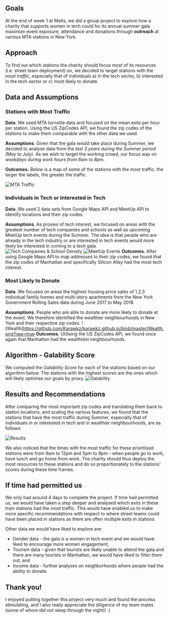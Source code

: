 ## Goals
At the end of week 1 at Metis, we did a group project to explore how a charity that supports women in tech could for its annual summer gala maximize event exposure, attendance and donations through **outreach** at various MTA stations in New York.

## Approach
To find out which stations the charity should focus most of its resources (i.e. street team deployment) on, we decided to target stations with the *most traffic*, especially that of individuals a) in the tech sector, b) interested in the tech sector or c) most likely to donate.

## Data and Assumptions

### Stations with Most Traffic

**Data**. We used MTA turnstile data and focused on the mean exits per hour per station. Using the US ZipCodes API, we found the zip codes of the stations to make them comparable with the other data we used.

**Assumptions**. Given that the gala would take place during Summer, we decided to analyse data from the *last 3 years during the Summer period (May to July)*. As we wish to target the working crowd, our focus was on *weekdays during work hours from 6am to 8pm*. 

**Outcomes.** Below is a map of some of the stations with the most traffic; the larger the labels, the greater the traffic.

![MTA Traffic](https://github.com/Karawkz/karawkz.github.io/blob/master/MTAtraffic.png?raw=true)

### Individuals in Tech or Interested in Tech

**Data**. We used 2 data sets from Google Maps API and MeetUp API to identify locations and their zip codes. 

**Assumptions**. As proxies of tech interest, we focused on areas with the greatest number of tech companies and schools as well as upcoming MeetUp tech events during the Summer. The idea is that people who are already in the tech industry or are interested in tech events would more likely be interested in coming to a tech gala.
![Tech Companies & School Density](https://github.com/Karawkz/karawkz.github.io/blob/master/TechInt1.png?raw=true)
![MeetUp Events](https://github.com/Karawkz/karawkz.github.io/blob/master/TechInt2.png?raw=true)
**Outcomes**. After using Google Maps API to map addresses to their zip codes, we found that the zip codes of Manhattan and specifically Silicon Alley had the most tech interest.

### Most Likely to Donate

**Data**. We focused on areas the highest housing price sales of 1,2,3 individual family homes and multi-story apartments from the New York Government Rolling Sales data during June 2017 to May 2018.

**Assumptions**. People who are able to donate are more likely to donate at the event. We therefore identified the wealthier neighbourhoods in New York and their respective zip codes.
![Wealth]https://github.com/Karawkz/karawkz.github.io/blob/master/Wealth.png?raw=true
**Outcomes**. Utilising the US ZipCodes API, we found once again that Manhattan had the wealthiest neighbourhoods.

## Algorithm - Galability Score
We computed the *Galability Score* for each of the stations based on our algorithm below. The stations with the highest scores are the ones which will likely optimise our goals by proxy.
![Galability](https://github.com/Karawkz/karawkz.github.io/blob/master/Galability.png?raw=true)

## Results and Recommendations

After comparing the most important zip codes and translating them back to station locations, and scaling the various features, we found that the stations that have the most traffic during Summer, especially that of individuals in or interested in tech and in wealthier neighbourhoods, are as follows:

![Results](https://github.com/Karawkz/karawkz.github.io/blob/master/Results.png?raw=true)

We also noticed that the times with the most traffic for these prioritised stations were from 9am to 12pm and 5pm to 8pm - when people go to work, have lunch and go home from work. The charity should thus deploy the most resources to these stations and do so proportionately to the stations' scores during these time frames.

## If time had permitted us

We only had around 4 days to complete the project. If time had permitted us, we would have taken a step deeper and analysed which exits in these train stations had the most traffic. This would have enabled us to make more specific recommendations with respect to where street teams could have been placed in stations as there are often multiple exits in stations.

Other data we would have liked to explore are:
* Gender data - the gala is a women in tech event and we would have liked to encourage more women engagement;
* Tourism data - given that tourists are likely unable to attend the gala and there are many tourists in Manhattan, we would have liked to filter them out; and
* Income data - further analyses on neighborhoods where people had the ability to donate.

## Thank you!

I enjoyed putting together this project very much and found the process stimulating, and I also really appreciate the diligence of my team mates (some of whom did not sleep through the night)! :)
